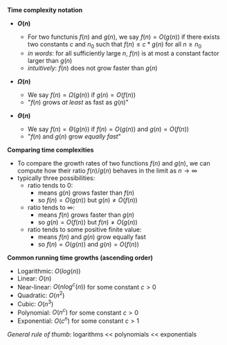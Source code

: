 **Time complexity notation**
- **$O(n)$**
    - For two functunis $f(n)$ and $g(n)$, we say $f(n)=O(g(n))$ if there exists two constants $c$ and $n_0$ such that $f(n)\leq c*g(n)$ for all $n\geq n_0$
    - *in words*: for all sufficiently large $n$, $f(n)$ is at most a constant factor larger than $g(n)$
    - *intuitively*: $f(n)$  does not grow faster than $g(n)$

- **$\Omega (n)$**
    - We say $f(n)=\Omega(g(n))$ if $g(n)=O(f(n))$
    - "$f(n)$ grows *at least* as fast as $g(n)$"

- **$\Theta (n)$**
    - We say $f(n)=\Theta(g(n))$ if $f(n)=O(g(n))$ and $g(n)=O(f(n))$
    - "$f(n)$ and $g(n)$ grow *equally fast*"

**Comparing time complexities**
- To compare the growth rates of two functions $f(n)$ and $g(n)$, we can compute how their ratio ${f(n)}/{g(n)}$ behaves in the limit as $n\to \infty$
- typically three possibilities:
    - ratio tends to 0:
        - means $g(n)$ grows faster than $f(n)$
        - so $f(n)=O(g(n))$ but $g(n)\neq O(f(n))$
    - ratio tends to $\infty$:
        - means $f(n)$ grows faster than $g(n)$
        - so $g(n)=O(f(n))$ but $f(n)\neq O(g(n))$
    - ratio tends to some positive finite value:
        - means $f(n)$ and $g(n)$ grow equally fast
        - so $f(n)=O(g(n))$ and $g(n)=O(f(n))$

**Common running time growths (ascending order)**
- Logarithmic: $O(log(n))$
- Linear: $O(n)$
- Near-linear: $O(nlog^c(n))$ for some constant $c>0$
- Quadratic: $O(n^2)$
- Cubic: $O(n^3)$
- Polynomial: $O(n^c)$ for some constant $c>0$
- Exponential: $O(c^n)$ for some constant $c>1$

*General rule of thumb*: logarithms << polynomials << exponentials